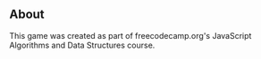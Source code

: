 ## About

This game was created as part of freecodecamp.org's <a src="https://www.freecodecamp.org/learn/javascript-algorithms-and-data-structures-v8/">JavaScript Algorithms and Data Structures</a> course.